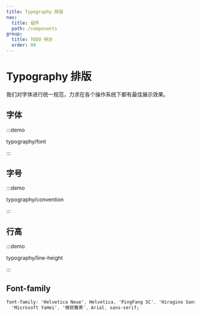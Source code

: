 ```yaml
---
title: Typography 排版
nav:
  title: 组件
  path: /components
group:
  title: TODO 待办
  order: 99
---
```

# Typography 排版

我们对字体进行统一规范，力求在各个操作系统下都有最佳展示效果。

## 字体

:::demo

typography/font

:::

## 字号

:::demo

typography/convention

:::

## 行高

:::demo

typography/line-height

:::

## Font-family

```css
font-family: 'Helvetica Neue', Helvetica, 'PingFang SC', 'Hiragino Sans GB',
  'Microsoft YaHei', '微软雅黑', Arial, sans-serif;
```
